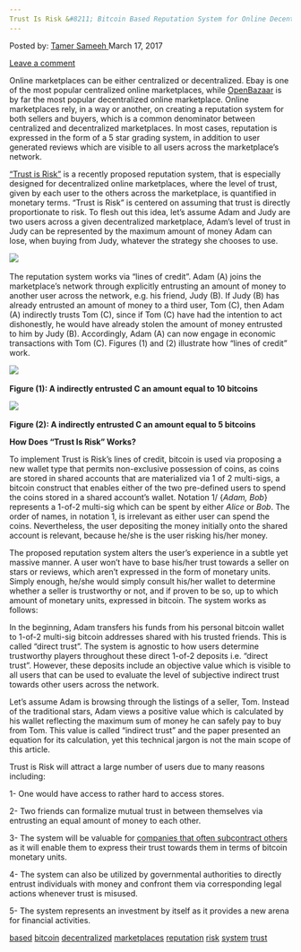 ```yaml
---
Trust Is Risk &#8211; Bitcoin Based Reputation System for Online Decentralized Marketplaces"
---
```

<article class="post-listing post-18658 post type-post status-publish format-standard has-post-thumbnail hentry 
tag-based tag-bitcoin tag-decentralized tag-marketplaces tag-reputation tag-risk tag-system tag-trust">
<div class="post-inner">
<span>Posted by: <a href="https://www.deepdotweb.com/author/tamersameeh/" title="">Tamer Sameeh </a></span>
<span>March 17, 2017</span>

<span><a href="https://www.deepdotweb.com/2017/03/17/trust-risk-bitcoin-based-reputation-system-online-decentralized-marketplaces/#respond">Leave a comment</a></span>


<p>Online marketplaces can be either centralized or decentralized. Ebay is one of the most popular centralized online marketplaces, while <a href="https://www.deepdotweb.com/2014/06/23/openbazaar-a-decentralized-alternative/">OpenBazaar</a> is by far the most popular decentralized online marketplace. Online marketplaces rely, in a way or another, on creating a reputation system for both sellers and buyers, which is a common denominator between centralized and decentralized marketplaces. In most cases, reputation is expressed in the form of a 5 star grading system, in addition to user generated reviews which are visible to all users across the marketplace&#8217;s network.</p>
<p><a href="http://eprint.iacr.org/2017/156.pdf">&#8220;Trust is Risk&#8221;</a> is a recently proposed reputation system, that is especially designed for decentralized online marketplaces, where the level of trust, given by each user to the others across the marketplace, is quantified in monetary terms. &#8220;Trust is Risk&#8221; is centered on assuming that trust is directly proportionate to risk. To flesh out this idea, let&#8217;s assume Adam and Judy are two users across a given decentralized marketplace, Adam&#8217;s level of trust in Judy can be represented by the maximum amount of money Adam can lose, when buying from Judy, whatever the strategy she chooses to use.</p>
<p><img class="wp-image-18667 aligncenter" src="/imgs/2017/03/word-image-7.jpeg" srcset="/imgs/2017/03/word-image-7.jpeg 638w, /imgs/2017/03/word-image-7-300x225.jpeg 300w" sizes="(max-width: 638px) 100vw, 638px"/></p>
<p>The reputation system works via &#8220;lines of credit&#8221;. Adam (A) joins the marketplace&#8217;s network through explicitly entrusting an amount of money to another user across the network, e.g. his friend, Judy (B). If Judy (B) has already entrusted an amount of money to a third user, Tom (C), then Adam (A) indirectly trusts Tom (C), since if Tom (C) have had the intention to act dishonestly, he would have already stolen the amount of money entrusted to him by Judy (B). Accordingly, Adam (A) can now engage in economic transactions with Tom (C). Figures (1) and (2) illustrate how &#8220;lines of credit&#8221; work.</p>
<p><img class="wp-image-18668 aligncenter" src="/imgs/2017/03/word-image-44.png" srcset="/imgs/2017/03/word-image-44.png 365w, /imgs/2017/03/word-image-44-300x72.png 300w" sizes="(max-width: 365px) 100vw, 365px"/></p>
<p><strong>Figure (1): A indirectly entrusted C an amount equal to 10 bitcoins</strong></p>
<p><img class="wp-image-18669 aligncenter" src="/imgs/2017/03/word-image-45.png" srcset="/imgs/2017/03/word-image-45.png 367w, /imgs/2017/03/word-image-45-300x58.png 300w" sizes="(max-width: 367px) 100vw, 367px"/></p>
<p><strong>Figure (2): A indirectly entrusted C an amount equal to 5 bitcoins</strong></p>
<p><strong>How Does &#8220;Trust Is Risk&#8221; Works?</strong></p>
<p>To implement Trust is Risk&#8217;s lines of credit, bitcoin is used via proposing a new wallet type that permits non-exclusive possession of coins, as coins are stored in shared accounts that are materialized via 1 of 2 multi-sigs, a bitcoin construct that enables either of the two pre-defined users to spend the coins stored in a shared account&#8217;s wallet. Notation 1/ {<em>Adam, Bob</em>} represents a 1-of-2 multi-sig which can be spent by either <em>Alice</em> or <em>Bob</em>. The order of names, in notation 1, is irrelevant as either user can spend the coins. Nevertheless, the user depositing the money initially onto the shared account is relevant, because he/she is the user risking his/her money.</p>
<p>The proposed reputation system alters the user&#8217;s experience in a subtle yet massive manner. A user won&#8217;t have to base his/her trust towards a seller on stars or reviews, which aren&#8217;t expressed in the form of monetary units. Simply enough, he/she would simply consult his/her wallet to determine whether a seller is trustworthy or not, and if proven to be so, up to which amount of monetary units, expressed in bitcoin. The system works as follows:</p>
<p>In the beginning, Adam transfers his funds from his personal bitcoin wallet to 1-of-2 multi-sig bitcoin addresses shared with his trusted friends. This is called &#8220;direct trust&#8221;. The system is agnostic to how users determine trustworthy players throughout these direct 1-of-2 deposits i.e. &#8220;direct trust&#8221;. However, these deposits include an objective value which is visible to all users that can be used to evaluate the level of subjective indirect trust towards other users across the network.</p>
<p>Let&#8217;s assume Adam is browsing through the listings of a seller, Tom. Instead of the traditional stars, Adam views a positive value which is calculated by his wallet reflecting the maximum sum of money he can safely pay to buy from Tom. This value is called &#8220;indirect trust&#8221; and the paper presented an equation for its calculation, yet this technical jargon is not the main scope of this article.</p>
<p>Trust is Risk will attract a large number of users due to many reasons including:</p>
<p>1- One would have access to rather hard to access stores.</p>
<p>2- Two friends can formalize mutual trust in between themselves via entrusting an equal amount of money to each other.</p>
<p>3- The system will be valuable for <a href="https://www.deepdotweb.com/2014/12/07/dacs-stock-favorite-marketplace/">companies that often subcontract others</a> as it will enable them to express their trust towards them in terms of bitcoin monetary units.</p>
<p>4- The system can also be utilized by governmental authorities to directly entrust individuals with money and confront them via corresponding legal actions whenever trust is misused.</p>
<p>5- The system represents an investment by itself as it provides a new arena for financial activities.</p>
</div>
<a href="https://www.deepdotweb.com/tag/based/" rel="tag">based</a> <a href="https://www.deepdotweb.com/tag/bitcoin/" rel="tag">bitcoin</a> <a href="https://www.deepdotweb.com/tag/decentralized/" rel="tag">decentralized</a> <a href="https://www.deepdotweb.com/tag/marketplaces/" rel="tag">marketplaces</a>  <a href="https://www.deepdotweb.com/tag/reputation/" rel="tag">reputation</a> <a href="https://www.deepdotweb.com/tag/risk/" rel="tag">risk</a> <a href="https://www.deepdotweb.com/tag/system/" rel="tag">system</a> <a href="https://www.deepdotweb.com/tag/trust/" rel="tag">trust</a></span> <span style="display:none" class="updated">2017-03-17<a href="https://www.deepdotweb.com/author/tamersameeh/" title="Posts by Tamer Sameeh" rel="author">Tamer Sameeh</a></strong></div>

